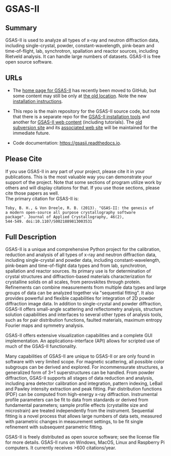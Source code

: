 # GSAS-II

<!--   commented out for now

[![Actions Status][actions-badge]][actions-link]
[![Documentation Status][rtd-badge]][rtd-link]

[![PyPI version][pypi-version]][pypi-link]
[![Conda-Forge][conda-badge]][conda-link]
[![PyPI platforms][pypi-platforms]][pypi-link]

[![GitHub Discussion][github-discussions-badge]][github-discussions-link]
--!>

<!-- SPHINX-START -->

<!-- prettier-ignore-start -->
[actions-badge]:            https://github.com/AdvancedPhotonSource/GSAS-II/workflows/CI/badge.svg
[actions-link]:             https://github.com/AdvancedPhotonSource/GSAS-II/actions
[conda-badge]:              https://img.shields.io/conda/vn/conda-forge/GSAS-II
[conda-link]:               https://github.com/conda-forge/GSAS-II-feedstock
[github-discussions-badge]: https://img.shields.io/static/v1?label=Discussions&message=Ask&color=blue&logo=github
[github-discussions-link]:  https://github.com/AdvancedPhotonSource/GSAS-II/discussions
[pypi-link]:                https://pypi.org/project/GSAS-II/
[pypi-platforms]:           https://img.shields.io/pypi/pyversions/GSAS-II
[pypi-version]:             https://img.shields.io/pypi/v/GSAS-II
[rtd-badge]:                https://readthedocs.org/projects/GSAS-II/badge/?version=latest
[rtd-link]:                 https://GSAS-II.readthedocs.io/en/latest/?badge=latest

<!-- prettier-ignore-end -->

## Summary
GSAS-II is used to analyze all types of x-ray and neutron
diffraction data, including single-crystal, powder, 
constant-wavelength, pink-beam and time-of-flight, lab,
synchrotron, spallation and reactor sources, including Rietveld
analysis. It can handle large numbers of datasets. 
GSAS-II is free open source software.

## URLs
* The
  [home page for GSAS-II](https://advancedphotonsource.github.io/GSAS-II-tutorials)
  has recently been moved to GitHub, but some content may still be
  only at
  [the old location](https://subversion.xray.aps.anl.gov/trac/pyGSAS).
  Note the new [installation instructions](https://advancedphotonsource.github.io/GSAS-II-tutorials/install.html).

* This repo is the main repository for the GSAS-II source code, but
  note that there is a separate repo for the 
  [GSAS-II installation tools](https://github.com/AdvancedPhotonSource/GSAS-II-buildtools)
  and another for
  [GSAS-II web content](https://github.com/AdvancedPhotonSource/GSAS-II-tutorials) (including tutorials). The
  [old subversion site](https://subversion.xray.aps.anl.gov/pyGSAS)
  and its
  [associated web site](https://subversion.xray.aps.anl.gov/trac/pyGSAS/browser)
  will be maintained for the immediate future. 
* Code documentation: https://gsasii.readthedocs.io.

## Please Cite
If you use GSAS-II in any part of your project, please cite it in your
publications. This is the most valuable way you can demonstrate your support of
the project.  Note that some sections of program utilize work by
others and will display citations for that. If you use those sections,
please cite those papers as well.  
The primary citation for GSAS-II is:

    Toby, B. H., & Von Dreele, R. B. (2013). "GSAS-II: the genesis of
    a modern open-source all purpose crystallography software
    package". Journal of Applied Crystallography, 46(2),
    544-549. ​doi:10.1107/S0021889813003531 

## Full Description
GSAS-II is a unique and comprehensive Python project for
the calibration, reduction and analysis of all types of x-ray and neutron
diffraction data, including single-crystal and powder data, including
constant-wavelength, pink-beam and time-of-flight data types and from lab,
synchrotron, spallation and reactor sources. Its primary use is for 
determination of crystal structures and diffraction-based materials
characterization for crystalline solids on all scales, from
perovskites through protein. Refinements can
combine measurements from multiple data types and large groups of data
can be analyzed together  via "sequential fitting". It also
provides powerful and flexible capabilities for integration of 2D
powder diffraction image data.
In addition to single-crystal and powder diffraction, GSAS-II
offers small-angle scattering and reflectometry analysis, structure
solution capabilities and interfaces to several other types of
analysis tools, such as for pair distribution functions, faulted
materials, maximum entropy Fourier maps and symmetry analysis.

GSAS-II offers extensive visualization
capabilities and a complete GUI implementation. An
applications-interface (API) allows for scripted use of much of the
GSAS-II functionality. 

Many capabilities of GSAS-II are unique to GSAS-II or are only found
in software with very limited scope. For magnetic scattering, all
possible color subgroups can be derived and explored. For
incommensurate structures, a generalized form of 3+1 superstructures
can be handled. From powder
diffraction, GSAS-II supports all stages of data reduction and
analysis, including area detector calibration and integration, pattern
indexing, LeBail and Pawley intensity extraction and peak
fitting. Pair distribution functions (PDF) can be computed from
high-energy x-ray diffraction. Instrumental profile parameters can be
fit to data from standards or derived from fundamental parameters;
sample profile effects (crystallite size and microstrain) are treated
independently from the instrument. Sequential fitting is a novel
process that allows
large numbers of data sets, 
measured with parametric changes in measurement settings, to be fit
single refinement with subsequent parametric fitting. 

GSAS-II is freely distributed as open source software; see the license file for
more details. GSAS-II runs on Windows,
MacOS, Linux and Raspberry Pi computers. It currently receives >600
citations/year. 

<!--   commented out for now
     Features
     --------

     * TODO
--!>
